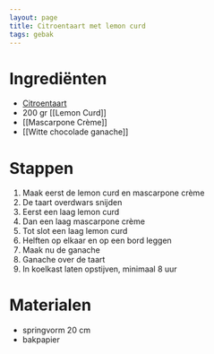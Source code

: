 ```yaml
---
layout: page  
title: Citroentaart met lemon curd
tags: gebak
---
```


# Ingrediënten
- [Citroentaart](../Citroentaart)
- 200 gr [[Lemon Curd]]
- [[Mascarpone Crème]]
- [[Witte chocolade ganache]]

# Stappen

1. Maak eerst de lemon curd en mascarpone crème
1. De taart overdwars snijden
1. Eerst een laag lemon curd
1. Dan een laag mascarpone crème
1. Tot slot een laag lemon curd
1. Helften op elkaar en op een bord leggen
1. Maak nu de ganache
1. Ganache over de taart
1. In koelkast laten opstijven, minimaal 8 uur


# Materialen
- springvorm 20 cm
- bakpapier
